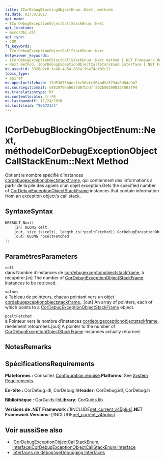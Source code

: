 ```yaml
---
title: ICorDebugBlockingObjectEnum::Next, méthode
ms.date: 03/30/2017
api_name:
- ICorDebugExceptionObjectCallStackEnum::Next
api_location:
- mscordbi.dll
api_type:
- COM
f1_keywords:
- ICorDebugExceptionObjectCallStackEnum::Next
helpviewer_keywords:
- ICorDebugExceptionObjectCallStackEnum::Next method [.NET Framework debugging]
- Next method, ICorDebugExceptionObjectCallStackEnum interface [.NET Framework debugging]
ms.assetid: 3328a2c0-1e48-4a54-802a-9b474cf82c21
topic_type:
- apiref
ms.openlocfilehash: 17d5367564ec1ec98efc264ad9a5794c0d04a947
ms.sourcegitcommit: d8020797a6657d0fbbdff362b80300815f682f94
ms.translationtype: MT
ms.contentlocale: fr-FR
ms.lasthandoff: 11/24/2020
ms.locfileid: "95672134"
---
```

# <a name="icordebugexceptionobjectcallstackenumnext-method"></a><span data-ttu-id="c8232-102">ICorDebugBlockingObjectEnum::Next, méthode</span><span class="sxs-lookup"><span data-stu-id="c8232-102">ICorDebugExceptionObjectCallStackEnum::Next Method</span></span>

<span data-ttu-id="c8232-103">Obtient le nombre spécifié d’instances [cordebugexceptionobjectstackframe,](cordebugexceptionobjectstackframe-structure.md) qui contiennent des informations à partir de la pile des appels d’un objet exception.</span><span class="sxs-lookup"><span data-stu-id="c8232-103">Gets the specified number of [CorDebugExceptionObjectStackFrame](cordebugexceptionobjectstackframe-structure.md) instances that contain information from an exception object's call stack.</span></span>  
  
## <a name="syntax"></a><span data-ttu-id="c8232-104">Syntaxe</span><span class="sxs-lookup"><span data-stu-id="c8232-104">Syntax</span></span>  
  
```cpp  
HRESULT Next(  
    [in] ULONG celt,  
    [out, size_is(celt), length_is(*pceltFetched)] CorDebugExceptionObjectStackFrame values[],  
    [out] ULONG *pceltFetched  
);  
```  
  
## <a name="parameters"></a><span data-ttu-id="c8232-105">Paramètres</span><span class="sxs-lookup"><span data-stu-id="c8232-105">Parameters</span></span>  

 `celt`  
 <span data-ttu-id="c8232-106">dans Nombre d’instances de [cordebugexceptionobjectstackframe,](cordebugexceptionobjectstackframe-structure.md) à récupérer.</span><span class="sxs-lookup"><span data-stu-id="c8232-106">[in] The number of [CorDebugExceptionObjectStackFrame](cordebugexceptionobjectstackframe-structure.md) instances to be retrieved.</span></span>  
  
 `values`  
 <span data-ttu-id="c8232-107">à Tableau de pointeurs, chacun pointant vers un objet [cordebugexceptionobjectstackframe,](cordebugexceptionobjectstackframe-structure.md) .</span><span class="sxs-lookup"><span data-stu-id="c8232-107">[out] An array of pointers, each of which points to a [CorDebugExceptionObjectStackFrame](cordebugexceptionobjectstackframe-structure.md) object.</span></span>  
  
 `pceltFetched`  
 <span data-ttu-id="c8232-108">à Pointeur vers le nombre d’instances [cordebugexceptionobjectstackframe,](cordebugexceptionobjectstackframe-structure.md) réellement retournées.</span><span class="sxs-lookup"><span data-stu-id="c8232-108">[out] A pointer to the number of [CorDebugExceptionObjectStackFrame](cordebugexceptionobjectstackframe-structure.md) instances actually returned.</span></span>  
  
## <a name="remarks"></a><span data-ttu-id="c8232-109">Notes</span><span class="sxs-lookup"><span data-stu-id="c8232-109">Remarks</span></span>  
  
## <a name="requirements"></a><span data-ttu-id="c8232-110">Spécifications</span><span class="sxs-lookup"><span data-stu-id="c8232-110">Requirements</span></span>  

 <span data-ttu-id="c8232-111">**Plateformes :** Consultez [Configuration requise](../../get-started/system-requirements.md).</span><span class="sxs-lookup"><span data-stu-id="c8232-111">**Platforms:** See [System Requirements](../../get-started/system-requirements.md).</span></span>  
  
 <span data-ttu-id="c8232-112">**En-tête :** CorDebug.idl, CorDebug.h</span><span class="sxs-lookup"><span data-stu-id="c8232-112">**Header:** CorDebug.idl, CorDebug.h</span></span>  
  
 <span data-ttu-id="c8232-113">**Bibliothèque :** CorGuids.lib</span><span class="sxs-lookup"><span data-stu-id="c8232-113">**Library:** CorGuids.lib</span></span>  
  
 <span data-ttu-id="c8232-114">**Versions de .NET Framework :**[!INCLUDE[net_current_v45plus](../../../../includes/net-current-v45plus-md.md)]</span><span class="sxs-lookup"><span data-stu-id="c8232-114">**.NET Framework Versions:** [!INCLUDE[net_current_v45plus](../../../../includes/net-current-v45plus-md.md)]</span></span>  
  
## <a name="see-also"></a><span data-ttu-id="c8232-115">Voir aussi</span><span class="sxs-lookup"><span data-stu-id="c8232-115">See also</span></span>

- [<span data-ttu-id="c8232-116">ICorDebugExceptionObjectCallStackEnum, interface</span><span class="sxs-lookup"><span data-stu-id="c8232-116">ICorDebugExceptionObjectCallStackEnum Interface</span></span>](icordebugexceptionobjectcallstackenum-interface.md)
- [<span data-ttu-id="c8232-117">Interfaces de débogage</span><span class="sxs-lookup"><span data-stu-id="c8232-117">Debugging Interfaces</span></span>](debugging-interfaces.md)
